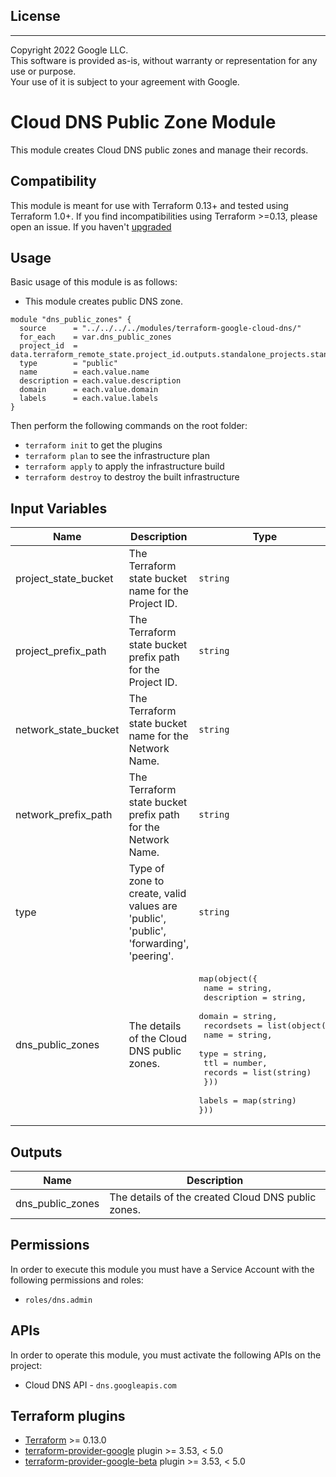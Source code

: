 ## License
---
Copyright 2022 Google LLC.  
This software is provided as-is, without warranty or representation for any use or purpose.  
Your use of it is subject to your agreement with Google.  

# Cloud DNS Public Zone Module

This module creates Cloud DNS public zones and manage their records.

## Compatibility
This module is meant for use with Terraform 0.13+ and tested using Terraform 1.0+. If you find incompatibilities using Terraform >=0.13, please open an issue.
 If you haven't
[upgraded](https://www.terraform.io/upgrade-guides/0-13.html)


## Usage

Basic usage of this module is as follows:

* This module creates public DNS zone.

```
module "dns_public_zones" {
  source      = "../../../../modules/terraform-google-cloud-dns/"
  for_each    = var.dns_public_zones
  project_id  = data.terraform_remote_state.project_id.outputs.standalone_projects.standalone_project_01["project_id"]
  type        = "public"
  name        = each.value.name
  description = each.value.description
  domain      = each.value.domain
  labels      = each.value.labels
}
```

Then perform the following commands on the root folder:

- `terraform init` to get the plugins
- `terraform plan` to see the infrastructure plan
- `terraform apply` to apply the infrastructure build
- `terraform destroy` to destroy the built infrastructure


## Input Variables

| Name | Description | Type | Default | Required |
|------|-------------|------|---------|:--------:|
| project\_state\_bucket | The Terraform state bucket name for the Project ID. | `string` | `""` | yes |
| project\_prefix\_path | The Terraform state bucket prefix path for the Project ID. | `string` | `""` | yes |
| network\_state\_bucket | The Terraform state bucket name for the Network Name. | `string` | `""` | yes |
| network\_prefix\_path | The Terraform state bucket prefix path for the Network Name. | `string` | `""` | yes |
| type | Type of zone to create, valid values are 'public', 'public', 'forwarding', 'peering'. | `string` | `public` | yes |
| dns\_public\_zones | The details of the Cloud DNS public zones. | <pre>map(object({<br>    name        = string,<br>    description = string,<br>    domain      = string,<br>    recordsets = list(object({<br>      name    = string,<br>      type    = string,<br>      ttl     = number,<br>      records = list(string)<br>    }))<br>    labels = map(string)<br>}))</pre> | <pre>dns_public_zone = {<br>    name        = ""<br>    description = ""<br>    domain      = ""<br>    recordsets  = []<br>    labels      = {}<br>}</pre> | yes |

## Outputs

| Name | Description |
|------|-------------|
| dns\_public\_zones | The details of the created Cloud DNS public zones. |

## Permissions

In order to execute this module you must have a Service Account with the following permissions and roles:
- `roles/dns.admin`

## APIs

In order to operate this module, you must activate the following APIs on the project:

- Cloud DNS API - `dns.googleapis.com`

## Terraform plugins

- [Terraform](https://www.terraform.io/downloads.html) >= 0.13.0
- [terraform-provider-google](https://github.com/terraform-providers/terraform-provider-google) plugin >= 3.53, < 5.0
- [terraform-provider-google-beta](https://github.com/terraform-providers/terraform-provider-google-beta) plugin >= 3.53, < 5.0